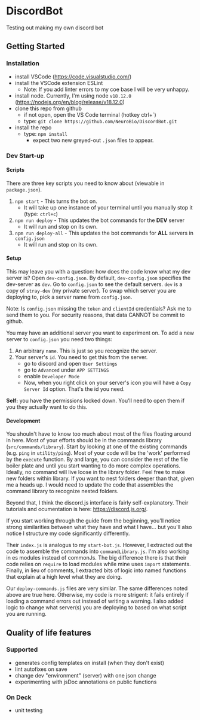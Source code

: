 # DiscordBot
Testing out making my own discord bot

## Getting Started
### Installation
- install VSCode (https://code.visualstudio.com/)
- install the VSCode extension ESLint
	- Note: If you add linter errors to my coe base I will be very unhappy.
- install node.  Currently, I'm using node `v18.12.0` (https://nodejs.org/en/blog/release/v18.12.0)
- clone this repo from github
	- if not open, open the VS Code terminal (hotkey ctrl+`)
	- type: `git clone https://github.com/NeuroBio/DiscordBot.git`
- install the repo
	- type: `npm install`
		- expect two new greyed-out `.json` files to appear.

### Dev Start-up
#### Scripts
There are three key scripts you need to know about (viewable in `package.json`).
1. `npm start` - This turns the bot on.
	- It will take up one instance of your terminal until you manually stop it (type: `ctrl+c`)
2. `npm run deploy` - This updates the bot commands for the **DEV** server
	- It will run and stop on its own.
3. `npm run deploy-all` - This updates the bot commands for **ALL** servers in `config.json` 
	- It will run and stop on its own.

#### Setup
This may leave you with a question: how does the code know what my dev server is?  Open `dev-config.json`.  By default, `dev-config.json` specifies the dev-server as `dev`.  Go to `config.json` to see the default servers.  `dev` is a copy of `stray-dev` (my private server).  To swap which server you are deploying to, pick a server name from `config.json`.

Note: Is `config.json` missing the `token` and `clientId` credentials?  Ask me to send them to you.  For security reasons, that data CANNOT be commit to github.

You may have an additional server you want to experiment on.  To add a new server to `config.json` you need two things:
1. An arbitrary `name`.  This is just so you recognize the server.
2. Your server's `id`.  You need to get this from the server.
	- go to discord and open `User Settings`
	- go to `Advanced` under `APP SETTINGS`
	- enable `Developer Mode`
	- Now, when you right click on your server's icon you will have a `Copy Server Id` option.  That's the id you need.

**Self:** you have the permissions locked down.  You'll need to open them if you they actually want to do this.

#### Development
You shouln't have to know too much about most of the files floating around in here.  Most of your efforts should be in the commands library (`src/commands/library`).  Start by looking at one of the existing commands (e.g. `ping` in `utility/ping`).  Most of your code will be the 'work' performed by the `execute` function.  By and large, you can consider the rest of the file boiler plate and until you start wanting to do more complex operations.  Ideally, no command will live loose in the library folder.  Feel free to make new folders within library.  If you want to nest folders deeper than that, given me a heads up.  I would need to update the code that assembles the command library to recognize nested folders.

Beyond that, I think the discord.js interface is fairly self-explanatory.  Their tutorials and ocumentation is here: https://discord.js.org/.

If you start working through the guide from the beginning, you'll notice strong similarities between what they have and what I have... but you'll also notice I structure my code significantly differently.

Their `index.js` is analogus to my `start-bot.js`.  However, I extracted out the code to assemble the commands into `commandLibrary.js`.  I'm also working in es modules instead of commonJs.  The big difference there is that their code relies on `require` to load modules while mine uses `import` statements.  Finally, in lieu of comments, I extracted bits of logic into named functions that explain at a high level what they are doing.

Our `deploy-commands.js` files are very similar.  The same differences noted above are true here.  Otherwise, my code is more strigent: it fails entirely if loading a command errors out instead of writing a warning.  I also added logic to change what server(s) you are deploying to based on what script you are running.

## Quality of life features
### Supported
- generates config templates on install (when they don't exist)
- lint autofixes on save
- change dev "environment" (server) with one json change
- experimenting with jsDoc annotations on public functions

### On Deck
- unit testing